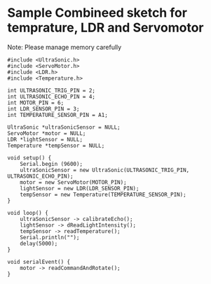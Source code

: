 # Sample Combineed sketch for temprature, LDR and Servomotor
Note: Please manage memory carefully

    #include <UltraSonic.h>
    #include <ServoMotor.h>
    #include <LDR.h>
    #include <Temperature.h>

    int ULTRASONIC_TRIG_PIN = 2;
    int ULTRASONIC_ECHO_PIN = 4;
    int MOTOR_PIN = 6;
    int LDR_SENSOR_PIN = 3;
    int TEMPERATURE_SENSOR_PIN = A1;

    UltraSonic *ultraSonicSensor = NULL;
    ServoMotor *motor = NULL;
    LDR *lightSensor = NULL;
    Temperature *tempSensor = NULL;

    void setup() {
        Serial.begin (9600);
        ultraSonicSensor = new UltraSonic(ULTRASONIC_TRIG_PIN, ULTRASONIC_ECHO_PIN);
        motor = new ServoMotor(MOTOR_PIN);
        lightSensor = new LDR(LDR_SENSOR_PIN);
        tempSensor = new Temperature(TEMPERATURE_SENSOR_PIN);
    }

    void loop() {
        ultraSonicSensor -> calibrateEcho();
        lightSensor -> dReadLightIntensity();
        tempSensor -> readTemperature();
        Serial.println("");
        delay(5000);
    }

    void serialEvent() {
        motor -> readCommandAndRotate();
    }
